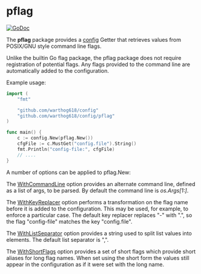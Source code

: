 # pflag

[![GoDoc](https://godoc.org/github.com/warthog618/config/pflag/sar?status.svg)](https://godoc.org/github.com/warthog618/config/pflag)

The **pflag** package provides a [config](https://github.com/warthog618/config) Getter that retrieves values from POSIX/GNU style command line flags.

Unlike the builtin Go flag package, the pflag package does not require registration of potential flags.  Any flags provided to the command line are automatically added to the configuration.

Example usage:

```go
import (
    "fmt"

    "github.com/warthog618/config"
    "github.com/warthog618/config/pflag"
)

func main() {
    c := config.New(pflag.New())
    cfgFile := c.MustGet("config.file").String()
    fmt.Println("config-file:", cfgFile)
    // ....
}
```

A number of options can be applied to pflag.New:

The
[WithCommandLine](https://godoc.org/github.com/warthog618/config/pflag#WithCommandLine)
option provides an alternate command line, defined as a list of args, to be
parsed.  By default the command line is *os.Args[1:]*.

The
[WithKeyReplacer](https://godoc.org/github.com/warthog618/config/pflag#WithKeyReplacer)
option performs a transformation on the flag name before it is added to the
configuration.  This may be used, for example, to enforce a particular case.
The default key replacer replaces "-" with ".", so the flag "config-file"
matches the key "config.file".

The
[WithListSeparator](https://godoc.org/github.com/warthog618/config/pflag#WithListSeparator)
option provides a string used to split list values into elements.  The default
list separator is ",".

The
[WithShortFlags](https://godoc.org/github.com/warthog618/config/pflag#WithShortFlags)
option provides a set of short flags which provide short aliases for long flag
names. When set using the short form the values still appear in the
configuration as if it were set with the long name.
